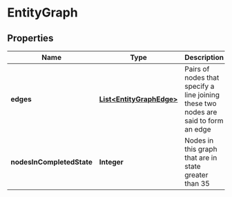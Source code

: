 

# EntityGraph


## Properties

Name | Type | Description | Notes
------------ | ------------- | ------------- | -------------
**edges** | [**List&lt;EntityGraphEdge&gt;**](EntityGraphEdge.md) | Pairs of nodes that specify a line joining these two nodes are said to form an edge |  [optional]
**nodesInCompletedState** | **Integer** | Nodes in this graph that are in state greater than 35 |  [optional]



